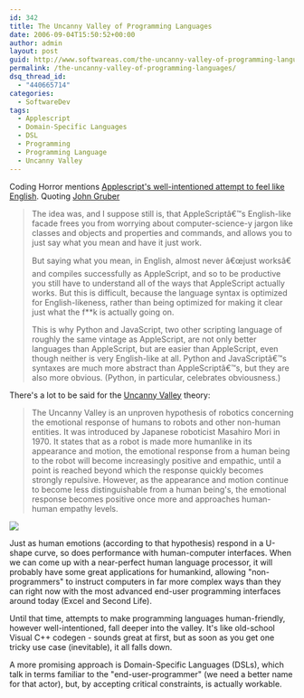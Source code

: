 ```yaml
---
id: 342
title: The Uncanny Valley of Programming Languages
date: 2006-09-04T15:50:52+00:00
author: admin
layout: post
guid: http://www.softwareas.com/the-uncanny-valley-of-programming-languages
permalink: /the-uncanny-valley-of-programming-languages/
dsq_thread_id:
  - "440665714"
categories:
  - SoftwareDev
tags:
  - Applescript
  - Domain-Specific Languages
  - DSL
  - Programming
  - Programming Language
  - Uncanny Valley
---
```

Coding Horror mentions <a href="http://www.codinghorror.com/blog/archives/000672.html">Applescript's well-intentioned attempt to feel like English</a>. Quoting <a href="http://daringfireball.net/2005/09/englishlikeness_monster">John Gruber</a>

<blockquote>
<p>The idea was, and I suppose still is, that AppleScriptâ€™s English-like facade frees you from worrying about computer-science-y jargon like classes and objects and properties and commands, and allows you to just say what you mean and have it just work.

<p>But saying what you mean, in English, almost never â€œjust worksâ€ and compiles successfully as AppleScript, and so to be productive you still have to understand all of the ways that AppleScript actually works. But this is difficult, because the language syntax is optimized for English-likeness, rather than being optimized for making it clear just what the f**k is actually going on.

<p>This is why Python and JavaScript, two other scripting language of roughly the same vintage as AppleScript, are not only better languages than AppleScript, but are easier than AppleScript, even though neither is very English-like at all. Python and JavaScriptâ€™s syntaxes are much more abstract than AppleScriptâ€™s, but they are also more obvious. (Python, in particular, celebrates obviousness.) 
</blockquote>

There's a lot to be said for the <a href="http://en.wikipedia.org/wiki/Uncanny_Valley">Uncanny Valley</a> theory: 
<blockquote>
<p>The Uncanny Valley is an unproven hypothesis of robotics concerning the emotional response of humans to robots and other non-human entities. It was introduced by Japanese roboticist Masahiro Mori in 1970. It states that as a robot is made more humanlike in its appearance and motion, the emotional response from a human being to the robot will become increasingly positive and empathic, until a point is reached beyond which the response quickly becomes strongly repulsive. However, as the appearance and motion continue to become less distinguishable from a human being's, the emotional response becomes positive once more and approaches human-human empathy levels.
</blockquote>

<img src="http://img484.imageshack.us/img484/1606/moriuncannyvalleyse4.gif"/>

Just as human emotions (according to that hypothesis) respond in a U-shape curve, so does performance with human-computer interfaces. When we can come up with a near-perfect human language processor, it will probably have some great applications for humankind, allowing "non-programmers" to instruct computers in far more complex ways than they can right now with the most advanced end-user programming interfaces around today (Excel and Second Life).

Until that time, attempts to make programming languages human-friendly, however well-intentioned, fall deeper into the valley. It's like old-school Visual C++ codegen - sounds great at first, but as soon as you get one tricky use case (inevitable), it all falls down.

A more promising approach is Domain-Specific Languages (DSLs), which talk in terms familiar to the "end-user-programmer" (we need a better name for that actor), but, by accepting critical constraints, is actually workable.